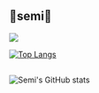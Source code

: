 ## 🌱semi🌱 ##
<!--
**SemiKimm/SemiKimm** is a ✨ _special_ ✨ repository because its `README.md` (this file) appears on your GitHub profile.

Here are some ideas to get you started:

- 🔭 I’m currently working on ...
- 🌱 I’m currently learning ...
- 👯 I’m looking to collaborate on ...
- 🤔 I’m looking for help with ...
- 💬 Ask me about ...
- 📫 How to reach me: ...
- 😄 Pronouns: ...
- ⚡ Fun fact: ...
-->
<div>
<a href="https://hits.seeyoufarm.com"><img src="https://hits.seeyoufarm.com/api/count/incr/badge.svg?url=https%3A%2F%2Fgithub.com%2FSemiKimm&count_bg=%233D84C8&title_bg=%23555555&icon=&icon_color=%23E7E7E7&title=hits&edge_flat=false"/></a>
</div>

[![Top Langs](https://github-readme-stats.vercel.app/api/top-langs/?username=SemiKimm&layout=compact)](https://github.com/SemiKimm/github-readme-stats)
</br>
##
![Semi's GitHub stats](https://github-readme-stats.vercel.app/api?username=SemiKimm&show_icons=true&theme=cobalt)
